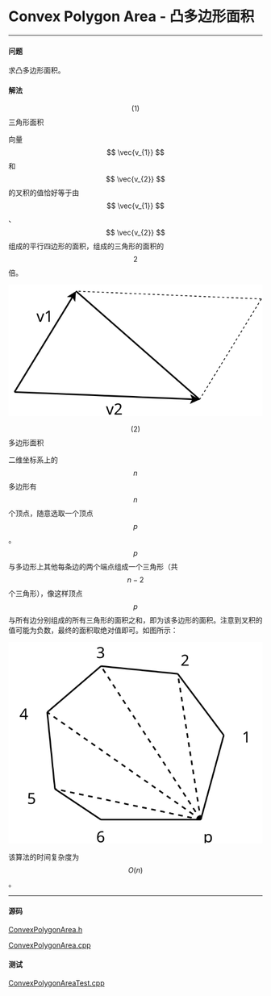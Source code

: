 <script type="text/javascript" src="https://cdnjs.cloudflare.com/ajax/libs/mathjax/2.7.1/MathJax.js?config=TeX-AMS-MML_HTMLorMML"></script>

# Convex Polygon Area - 凸多边形面积

--------

#### 问题

求凸多边形面积。

#### 解法

$$ (1) $$ 三角形面积

向量$$ \vec{v_{1}} $$和$$ \vec{v_{2}} $$的叉积的值恰好等于由$$ \vec{v_{1}} $$、$$ \vec{v_{2}} $$组成的平行四边形的面积，组成的三角形的面积的$$ 2 $$倍。

![ConvexPolygonArea1.svg](../res/ConvexPolygonArea1.svg)

$$ (2) $$ 多边形面积

二维坐标系上的$$ n $$多边形有$$ n $$个顶点，随意选取一个顶点$$ p $$。$$ p $$与多边形上其他每条边的两个端点组成一个三角形（共$$ n - 2 $$个三角形），像这样顶点$$ p $$与所有边分别组成的所有三角形的面积之和，即为该多边形的面积。注意到叉积的值可能为负数，最终的面积取绝对值即可。如图所示：

![ConvexPolygonArea2.svg](../res/ConvexPolygonArea2.svg)

该算法的时间复杂度为$$ O(n) $$。

--------

#### 源码

[ConvexPolygonArea.h](https://github.com/linrongbin16/Way-to-Algorithm/blob/master/src/AnalyticGeometry/Polygon/ConvexPolygonArea.h)

[ConvexPolygonArea.cpp](https://github.com/linrongbin16/Way-to-Algorithm/blob/master/src/AnalyticGeometry/Polygon/ConvexPolygonArea.cpp)

#### 测试

[ConvexPolygonAreaTest.cpp](https://github.com/linrongbin16/Way-to-Algorithm/blob/master/src/AnalyticGeometry/Polygon/ConvexPolygonAreaTest.cpp)
